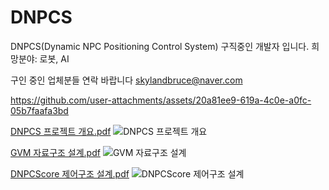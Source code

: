 # DNPCS
DNPCS(Dynamic NPC Positioning Control System)
구직중인 개발자 입니다.
희망분야: 로봇, AI

구인 중인 업체분들 연락 바랍니다
skylandbruce@naver.com



https://github.com/user-attachments/assets/20a81ee9-619a-4c0e-a0fc-05b7faafa3bd



[DNPCS 프로젝트 개요.pdf](https://github.com/user-attachments/files/16324290/DNPCS.pdf)
![DNPCS 프로젝트 개요](https://github.com/user-attachments/assets/06ee1a6e-c789-4078-b447-14ea70f9c19d)

[GVM 자료구조 설계.pdf](https://github.com/user-attachments/files/16324293/GVM.pdf)
![GVM 자료구조 설계](https://github.com/user-attachments/assets/e290edad-a47b-4ee1-b210-f48c6df1e341)

[DNPCScore 제어구조 설계.pdf](https://github.com/user-attachments/files/16324296/DNPCScore.pdf)
![DNPCScore 제어구조 설계](https://github.com/user-attachments/assets/ac943b4f-ddb9-4751-a94d-01351b547d74)
